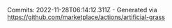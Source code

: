 Commits: 2022-11-28T06:14:12.311Z - Generated via https://github.com/marketplace/actions/artificial-grass
<br>

